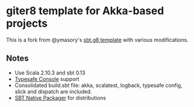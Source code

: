 # giter8 template for Akka-based projects #

This is a fork from @ymasory's [sbt.g8 template](https://github.com/ymasory/sbt.g8) with various modifications.

## Notes

- Use Scala 2.10.3 and sbt 0.13
- [Typesafe Console](https://github.com/sbt/sbt-atmos) support
- Consolidated build.sbt file: akka, scalatest, logback, typesafe config, slick and dispatch are included.
- [SBT Native Packager](https://github.com/sbt/sbt-native-packager) for distributions
